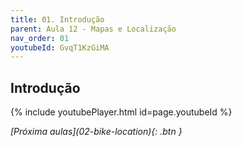 ```yaml
---
title: 01. Introdução
parent: Aula 12 - Mapas e Localização
nav_order: 01
youtubeId: GvqT1KzGiMA
---
```


## Introdução

{% include youtubePlayer.html id=page.youtubeId %}


<span class="fs-3 float-right">
<i class="fas fa-download">[Próxima aulas](02-bike-location){: .btn }</i>
</span>
